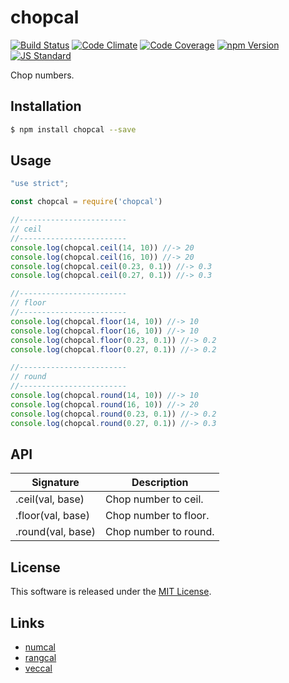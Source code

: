 chopcal
==========

<!---
This file is generated by ape-tmpl. Do not update manually.
--->

<!-- Badge Start -->
<a name="badges"></a>

[![Build Status][bd_travis_shield_url]][bd_travis_url]
[![Code Climate][bd_codeclimate_shield_url]][bd_codeclimate_url]
[![Code Coverage][bd_codeclimate_coverage_shield_url]][bd_codeclimate_url]
[![npm Version][bd_npm_shield_url]][bd_npm_url]
[![JS Standard][bd_standard_shield_url]][bd_standard_url]

[bd_repo_url]: https://github.com/okunishinishi/node-chopcal
[bd_travis_url]: http://travis-ci.org/okunishinishi/node-chopcal
[bd_travis_shield_url]: http://img.shields.io/travis/okunishinishi/node-chopcal.svg?style=flat
[bd_travis_com_url]: http://travis-ci.com/okunishinishi/node-chopcal
[bd_travis_com_shield_url]: https://api.travis-ci.com/okunishinishi/node-chopcal.svg?token=
[bd_license_url]: https://github.com/okunishinishi/node-chopcal/blob/master/LICENSE
[bd_codeclimate_url]: http://codeclimate.com/github/okunishinishi/node-chopcal
[bd_codeclimate_shield_url]: http://img.shields.io/codeclimate/github/okunishinishi/node-chopcal.svg?style=flat
[bd_codeclimate_coverage_shield_url]: http://img.shields.io/codeclimate/coverage/github/okunishinishi/node-chopcal.svg?style=flat
[bd_gemnasium_url]: https://gemnasium.com/okunishinishi/node-chopcal
[bd_gemnasium_shield_url]: https://gemnasium.com/okunishinishi/node-chopcal.svg
[bd_npm_url]: http://www.npmjs.org/package/chopcal
[bd_npm_shield_url]: http://img.shields.io/npm/v/chopcal.svg?style=flat
[bd_standard_url]: http://standardjs.com/
[bd_standard_shield_url]: https://img.shields.io/badge/code%20style-standard-brightgreen.svg

<!-- Badge End -->


<!-- Description Start -->
<a name="description"></a>

Chop numbers.

<!-- Description End -->


<!-- Overview Start -->
<a name="overview"></a>



<!-- Overview End -->


<!-- Sections Start -->
<a name="sections"></a>

<!-- Section from "doc/guides/01.Installation.md.hbs" Start -->

<a name="section-doc-guides-01-installation-md"></a>

Installation
-----

```bash
$ npm install chopcal --save
```


<!-- Section from "doc/guides/01.Installation.md.hbs" End -->

<!-- Section from "doc/guides/02.Usage.md.hbs" Start -->

<a name="section-doc-guides-02-usage-md"></a>

Usage
---------

```javascript
"use strict";

const chopcal = require('chopcal')

//------------------------
// ceil
//------------------------
console.log(chopcal.ceil(14, 10)) //-> 20
console.log(chopcal.ceil(16, 10)) //-> 20
console.log(chopcal.ceil(0.23, 0.1)) //-> 0.3
console.log(chopcal.ceil(0.27, 0.1)) //-> 0.3

//------------------------
// floor
//------------------------
console.log(chopcal.floor(14, 10)) //-> 10
console.log(chopcal.floor(16, 10)) //-> 10
console.log(chopcal.floor(0.23, 0.1)) //-> 0.2
console.log(chopcal.floor(0.27, 0.1)) //-> 0.2

//------------------------
// round
//------------------------
console.log(chopcal.round(14, 10)) //-> 10
console.log(chopcal.round(16, 10)) //-> 20
console.log(chopcal.round(0.23, 0.1)) //-> 0.2
console.log(chopcal.round(0.27, 0.1)) //-> 0.3


```


<!-- Section from "doc/guides/02.Usage.md.hbs" End -->

<!-- Section from "doc/guides/03.API.md.hbs" Start -->

<a name="section-doc-guides-03-a-p-i-md"></a>

API
---

| Signature | Description |
| --------- | ----------- |
| .ceil(val, base) | Chop number to ceil. |
| .floor(val, base) | Chop number to floor. |
| .round(val, base) | Chop number to round. |


<!-- Section from "doc/guides/03.API.md.hbs" End -->


<!-- Sections Start -->


<!-- LICENSE Start -->
<a name="license"></a>

License
-------
This software is released under the [MIT License](https://github.com/okunishinishi/node-chopcal/blob/master/LICENSE).

<!-- LICENSE End -->


<!-- Links Start -->
<a name="links"></a>

Links
------

+ [numcal][numcal_url]
+ [rangcal][rangcal_url]
+ [veccal][veccal_url]

[numcal_url]: https://github.com/okunishinishi/node-numcal
[rangcal_url]: https://github.com/okunishinishi/node-rangcal
[veccal_url]: https://github.com/okunishinishi/node-veccal

<!-- Links End -->

